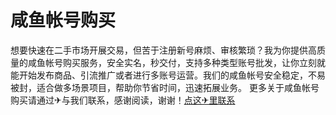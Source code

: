 # 咸鱼帐号购买
想要快速在二手市场开展交易，但苦于注册新号麻烦、审核繁琐？我为你提供高质量的咸鱼帐号购买服务，安全实名，秒交付，支持多种类型账号批发，让你立刻就能开始发布商品、引流推广或者进行多账号运营。我们的咸鱼帐号安全稳定，不易被封，适合做多场景项目，帮助你节省时间，迅速拓展业务。
更多关于咸鱼帐号购买请通过✈与我们联系，感谢阅读，谢谢！[点这✈里联系](https://www.33xhw.com)
